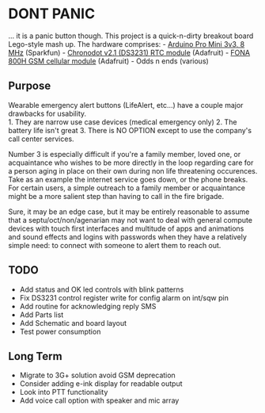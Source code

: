 # DONT PANIC
... it is a panic button though.  This project is a quick-n-dirty breakout board Lego-style mash up.  The hardware comprises:
	- [Arduino Pro Mini 3v3, 8 MHz](https://www.sparkfun.com/products/11114) (Sparkfun)
	- [Chronodot v2.1 (DS3231) RTC module](https://www.adafruit.com/product/255) (Adafruit)
	- [FONA 800H GSM cellular module](https://www.adafruit.com/product/1946) (Adafruit)
	- Odds n ends (various)


## Purpose
Wearable emergency alert buttons (LifeAlert, etc...) have a couple major drawbacks for usability.  
	1. They are narrow use case devices (medical emergency only)
	2. The battery life isn't great
	3. There is NO OPTION except to use the company's call center services.
	
Number 3 is especially difficult if you're a family member, loved one, or acquaintance who wishes to be more directly in the loop 
regarding care for a person aging in place on their own during non life threatening occurences.  Take as an example the internet service goes down, or the phone breaks.  For certain 
users, a simple outreach to a family member or acquaintance might be a more salient step than having to call in the fire brigade.

Sure, it may be an edge case, but it may be entirely reasonable to assume that a septu/oct/non/agenarian may not want to deal with general compute
devices with touch first interfaces and multitude of apps and animations and sound effects and logins with passwords when they have a 
relatively simple need: to connect with someone to alert them to reach out.

## TODO
- Add status and OK led controls with blink patterns
- Fix DS3231 control register write for config alarm on int/sqw pin
- Add routine for acknowledging reply SMS
- Add Parts list
- Add Schematic and board layout
- Test power consumption


## Long Term
- Migrate to 3G+ solution avoid GSM deprecation
- Consider adding e-ink display for readable output
- Look into PTT functionality
- Add voice call option with speaker and mic array